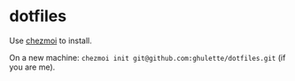 dotfiles
========

Use [chezmoi](https://www.chezmoi.io) to install.

On a new machine: `chezmoi init git@github.com:ghulette/dotfiles.git` (if you are me).
